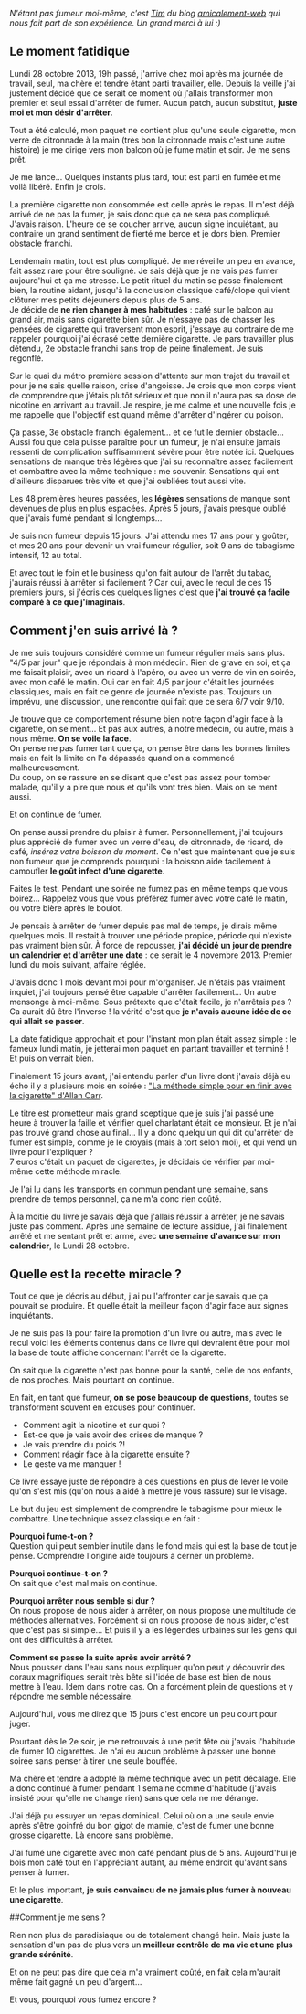<!-- 
.. title: Le jour où j'ai arrêté de fumer
.. slug: le-jour-ou-jai-arrete-de-fumer
.. date: 2013-11-15 13:36:57+01:00
.. tags: Challenge, Inspiration
.. category: 
.. link: 
.. description: 
.. type: text
-->

_N'étant pas fumeur moi-même, c'est [Tim](https://twitter.com/timbarray) du blog [amicalement-web](http://www.amicalement-web.net) qui nous fait part de son expérience. Un grand merci à lui :)_

## Le moment fatidique
Lundi 28 octobre 2013, 19h passé, j'arrive chez moi après ma journée de travail, seul, ma chère et tendre étant parti travailler, elle. Depuis la veille j'ai justement décidé que ce serait ce moment où j'allais transformer mon premier et seul essai d'arrêter de fumer. Aucun patch, aucun substitut, **juste moi et mon désir d'arrêter**.  
<!-- TEASER_END -->Tout a été calculé, mon paquet ne contient plus qu'une seule cigarette, mon verre de citronnade à la main (très bon la citronnade mais c'est une autre histoire) je me dirige vers mon balcon où je fume matin et soir. Je me sens prêt.
Je me lance… Quelques instants plus tard, tout est parti en fumée et me voilà libéré. Enfin je crois.

La première cigarette non consommée est celle après le repas. Il m'est déjà arrivé de ne pas la fumer, je sais donc que ça ne sera pas compliqué. J'avais raison. L'heure de se coucher arrive, aucun signe inquiétant, au contraire un grand sentiment de fierté me berce et je dors bien. Premier obstacle franchi.

Lendemain matin, tout est plus compliqué. Je me réveille un peu en avance, fait assez rare pour être souligné. Je sais déjà que je ne vais pas fumer aujourd'hui et ça me stresse. Le petit rituel du matin se passe finalement bien, la routine aidant, jusqu'à la conclusion classique café/clope qui vient clôturer mes petits déjeuners depuis plus de 5 ans.  
Je décide de **ne rien changer à mes habitudes** : café sur le balcon au grand air, mais sans cigarette bien sûr. Je n'essaye pas de chasser les pensées de cigarette qui traversent mon esprit, j'essaye au contraire de me rappeler pourquoi j'ai écrasé cette dernière cigarette. Je pars travailler plus détendu, 2e obstacle franchi sans trop de peine finalement. Je suis regonflé.

Sur le quai du métro première session d'attente sur mon trajet du travail et pour je ne sais quelle raison, crise d'angoisse. Je crois que mon corps vient de comprendre que j'étais plutôt sérieux et que non il n'aura pas sa dose de nicotine en arrivant au travail. Je respire, je me calme et une nouvelle fois je me rappelle que l'objectif est quand même d'arrêter d'ingérer du poison.

Ça passe, 3e obstacle franchi également… et ce fut le dernier obstacle… Aussi fou que cela puisse paraître pour un fumeur, je n'ai ensuite jamais ressenti de complication suffisamment sévère pour être notée ici. Quelques sensations de manque très légères que j'ai su reconnaître assez facilement et combattre avec la même technique : me souvenir. Sensations qui ont d'ailleurs disparues très vite et que j'ai oubliées tout aussi vite.

Les 48 premières heures passées, les **légères** sensations de manque sont devenues de plus en plus espacées. Après 5 jours, j'avais presque oublié que j'avais fumé pendant si longtemps...

Je suis non fumeur depuis 15 jours. J'ai attendu mes 17 ans pour y goûter, et mes 20 ans pour devenir un vrai fumeur régulier, soit 9 ans de tabagisme intensif, 12 au total.

Et avec tout le foin et le business qu'on fait autour de l'arrêt du tabac, j'aurais réussi à arrêter si facilement ? Car oui, avec le recul de ces 15 premiers jours, si j'écris ces quelques lignes c'est que **j'ai trouvé ça facile comparé à ce que j'imaginais**.

## Comment j'en suis arrivé là ?
Je me suis toujours considéré comme un fumeur régulier mais sans plus.  
"4/5 par jour" que je répondais à mon médecin. Rien de grave en soi, et ça me faisait plaisir, avec un ricard à l'apéro, ou avec un verre de vin en soirée, avec mon café le matin. Oui car en fait 4/5 par jour c'était les journées classiques, mais en fait ce genre de journée n'existe pas. Toujours un imprévu, une discussion, une rencontre qui fait que ce sera 6/7 voir 9/10.

Je trouve que ce comportement résume bien notre façon d'agir face à la cigarette, on se ment… Et pas aux autres, à notre médecin, ou autre, mais à nous même. **On se voile la face**.  
On pense ne pas fumer tant que ça, on pense être dans les bonnes limites mais en fait la limite on l'a dépassée quand on a commencé malheureusement.  
Du coup, on se rassure en se disant que c'est pas assez pour tomber malade, qu'il y a pire que nous et qu'ils vont très bien. Mais on se ment aussi.

Et on continue de fumer.

On pense aussi prendre du plaisir à fumer. Personnellement, j'ai toujours plus apprécié de fumer avec un verre d'eau, de citronnade, de ricard, de café, *insérez votre boisson du moment*. Ce n'est que maintenant que je suis non fumeur que je comprends pourquoi : la boisson aide facilement à camoufler **le goût infect d'une cigarette**.

Faites le test. Pendant une soirée ne fumez pas en même temps que vous boirez… Rappelez vous que vous préférez fumer avec votre café le matin, ou votre bière après le boulot.

Je pensais à arrêter de fumer depuis pas mal de temps, je dirais même quelques mois. Il restait à trouver une période propice, période qui n'existe pas vraiment bien sûr. À force de repousser, **j'ai décidé un jour de prendre un calendrier et d'arrêter une date** : ce serait le 4 novembre 2013. Premier lundi du mois suivant, affaire réglée.

J'avais donc 1 mois devant moi pour m'organiser. Je n'étais pas vraiment inquiet, j'ai toujours pensé être capable d'arrêter facilement… Un autre mensonge à moi-même. Sous prétexte que c'était facile, je n'arrêtais pas ? Ca aurait dû être l'inverse ! la vérité c'est que **je n'avais aucune idée de ce qui allait se passer**.

La date fatidique approchait et pour l'instant mon plan était assez simple : le fameux lundi matin, je jetterai mon paquet en partant travailler et terminé ! Et puis on verrait bien.

Finalement 15 jours avant, j'ai entendu parler d'un livre dont j'avais déjà eu écho il y a plusieurs mois en soirée : ["La méthode simple pour en finir avec la cigarette" d'Allan Carr](http://www.amazon.fr/m%C3%A9thode-simple-pour-finir-cigarette/dp/2266211226/).

Le titre est prometteur mais grand sceptique que je suis j'ai passé une heure à trouver la faille et vérifier quel charlatant était ce monsieur. Et je n'ai pas trouvé grand chose au final…
Il y a donc quelqu'un qui dit qu'arrêter de fumer est simple, comme je le croyais (mais à tort selon moi), et qui vend un livre pour l'expliquer ?  
7 euros c'était un paquet de cigarettes, je décidais de vérifier par moi-même cette méthode miracle.

Je l'ai lu dans les transports en commun pendant une semaine, sans prendre de temps personnel, ça ne m'a donc rien coûté.

À la moitié du livre je savais déjà que j'allais réussir à arrêter, je ne savais juste pas comment. Après une semaine de lecture assidue, j'ai finalement arrêté et me sentant prêt et armé, avec **une semaine d'avance sur mon calendrier**, le Lundi 28 octobre.

## Quelle est la recette miracle ?

Tout ce que je décris au début, j'ai pu l'affronter car je savais que ça pouvait se produire. Et quelle était la meilleur façon d'agir face aux signes inquiétants.

Je ne suis pas là pour faire la promotion d'un livre ou autre, mais avec le recul voici les éléments contenus dans ce livre qui devraient être pour moi la base de toute affiche concernant l'arrêt de la cigarette.

On sait que la cigarette n'est pas bonne pour la santé, celle de nos enfants, de nos proches. Mais pourtant on continue.

En fait, en tant que fumeur, **on se pose beaucoup de questions**, toutes se transforment souvent en excuses pour continuer.

* Comment agit la nicotine et sur quoi ?
* Est-ce que je vais avoir des crises de manque ?
* Je vais prendre du poids ?!
* Comment réagir face à la cigarette ensuite ?
* Le geste va me manquer !

Ce livre essaye juste de répondre à ces questions en plus de lever le voile qu'on s'est mis (qu'on nous a aidé à mettre je vous rassure) sur le visage.

Le but du jeu est simplement de comprendre le tabagisme pour mieux le combattre. Une technique assez classique en fait :

**Pourquoi fume-t-on ?**  
Question qui peut sembler inutile dans le fond mais qui est la base de tout je pense. Comprendre l'origine aide toujours à cerner un problème.

**Pourquoi continue-t-on ?**  
On sait que c'est mal mais on continue.

**Pourquoi arrêter nous semble si dur ?**  
On nous propose de nous aider à arrêter, on nous propose une multitude de méthodes alternatives. Forcément si on nous propose de nous aider, c'est que c'est pas si simple… Et puis il y a les légendes urbaines sur les gens qui ont des difficultés à arrêter.

**Comment se passe la suite après avoir arrêté ?**  
Nous pousser dans l'eau sans nous expliquer qu'on peut y découvrir des coraux magnifiques serait très bête si l'idée de base est bien de nous mettre à l'eau. Idem dans notre cas. On a forcément plein de questions et y répondre me semble nécessaire.


Aujourd'hui, vous me direz que 15 jours c'est encore un peu court pour juger.

Pourtant dès le 2e soir, je me retrouvais à une petit fête où j'avais l'habitude de fumer 10 cigarettes. Je n'ai eu aucun problème à passer une bonne soirée sans penser à tirer une seule bouffée.

Ma chère et tendre a adopté la même technique avec un petit décalage. Elle a donc continué à fumer pendant 1 semaine comme d'habitude (j'avais insisté pour qu'elle ne change rien) sans que cela ne me dérange.

J'ai déjà pu essuyer un repas dominical. Celui où on a une seule envie après s'être goinfré du bon gigot de mamie, c'est de fumer une bonne grosse cigarette. Là encore sans problème.

J'ai fumé une cigarette avec mon café pendant plus de 5 ans. Aujourd'hui je bois mon café tout en l'appréciant autant, au même endroit qu'avant sans penser à fumer.

Et le plus important, **je suis convaincu de ne jamais plus fumer à nouveau une cigarette**.

##Comment je me sens ?

Rien non plus de paradisiaque ou de totalement changé hein. Mais juste la sensation d'un pas de plus vers un **meilleur contrôle de ma vie et une plus grande sérénité**.

Et on ne peut pas dire que cela m'a vraiment coûté, en fait cela m'aurait même fait gagné un peu d'argent…

Et vous, pourquoi vous fumez encore ?


